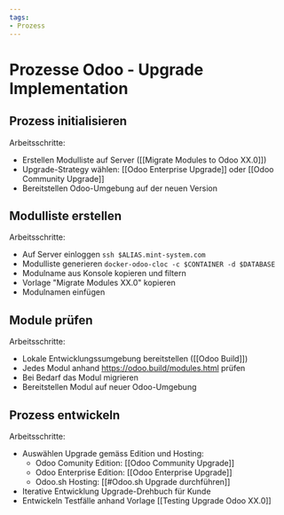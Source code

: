 ```yaml
---
tags:
- Prozess
---
```

# Prozesse Odoo - Upgrade Implementation

## Prozess initialisieren

Arbeitsschritte:
* Erstellen Modulliste auf Server ([[Migrate Modules to Odoo XX.0]])
* Upgrade-Strategy wählen: [[Odoo Enterprise Upgrade]] oder [[Odoo Community Upgrade]]
* Bereitstellen Odoo-Umgebung auf der neuen Version

## Modulliste erstellen

Arbeitsschritte:
* Auf Server einloggen `ssh $ALIAS.mint-system.com`
* Modulliste generieren `docker-odoo-cloc -c $CONTAINER -d $DATABASE`
* Modulname aus Konsole kopieren und filtern
* Vorlage "Migrate Modules XX.0" kopieren
* Modulnamen einfügen

## Module prüfen

Arbeitsschritte:
* Lokale Entwicklungssumgebung bereitstellen ([[Odoo Build]])
* Jedes Modul anhand <https://odoo.build/modules.html> prüfen
* Bei Bedarf das Modul migrieren
* Bereitstellen Modul auf neuer Odoo-Umgebung

## Prozess entwickeln

Arbeitsschritte:
* Auswählen Upgrade gemäss Edition und Hosting:
	* Odoo Comunity Edition: [[Odoo Community Upgrade]]
	* Odoo Enterprise Edition: [[Odoo Enterprise Upgrade]]
	* Odoo.sh Hosting: [[#Odoo.sh Upgrade durchführen]]
* Iterative Entwicklung Upgrade-Drehbuch für Kunde
* Entwickeln Testfälle anhand Vorlage [[Testing Upgrade Odoo XX.0]]
